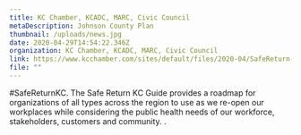 ```yaml
---
title: KC Chamber, KCADC, MARC, Civic Council
metaDescription: Johnson County Plan
thumbnail: /uploads/news.jpg
date: 2020-04-29T14:54:22.346Z
organization: KC Chamber, KCADC, MARC, Civic Council
link: https://www.kcchamber.com/sites/default/files/2020-04/SafeReturn-GUIDE.pdf
file: ""
---
```


#SafeReturnKC. The Safe Return KC Guide provides a roadmap for organizations of all types across the region to use as we re-open our workplaces while considering the public health needs of our workforce, stakeholders, customers and community. .
